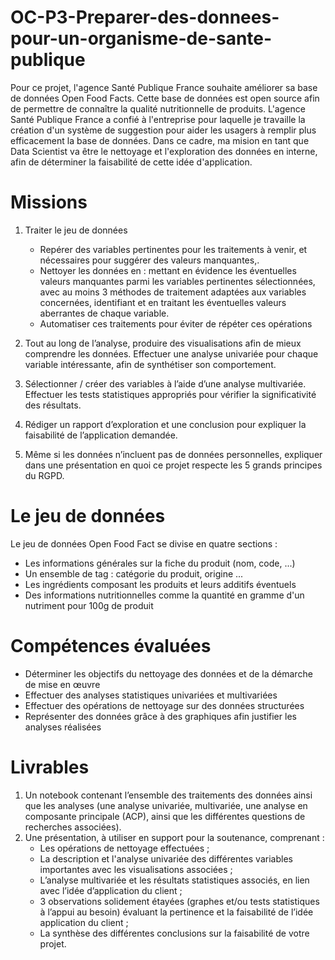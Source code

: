 # OC-P3-Preparer-des-donnees-pour-un-organisme-de-sante-publique

Pour ce projet, l'agence Santé Publique France souhaite améliorer sa base de données Open Food Facts. Cette base de données est open source afin de permettre de connaître la qualité nutritionnelle de produits.
L'agence Santé Publique France a confié à l'entreprise pour laquelle je travaille la création d'un système de suggestion pour aider les usagers à remplir plus efficacement la base de données.
Dans ce cadre, ma mision en tant que Data Scientist va être le nettoyage et l'exploration des données en interne, afin de déterminer la faisabilité de cette idée d'application.

# Missions

1) Traiter le jeu de données
    - Repérer des variables pertinentes pour les traitements à venir, et nécessaires pour suggérer des valeurs manquantes,.
    - Nettoyer les données en : mettant en évidence les éventuelles valeurs manquantes parmi les variables pertinentes sélectionnées, avec au moins 3 méthodes de traitement adaptées aux variables concernées, identifiant et en traitant les éventuelles valeurs aberrantes de chaque variable.
    - Automatiser ces traitements pour éviter de répéter ces opérations 

2) Tout au long de l’analyse, produire des visualisations afin de mieux comprendre les données. Effectuer une analyse univariée pour chaque variable intéressante, afin de synthétiser son comportement.

3) Sélectionner / créer des variables à l’aide d’une analyse multivariée. Effectuer les tests statistiques appropriés pour vérifier la significativité des résultats.

4) Rédiger un rapport d’exploration et une conclusion pour expliquer la faisabilité de l’application demandée.

5) Même si les données n’incluent pas de données personnelles, expliquer dans une présentation en quoi ce projet respecte les 5 grands principes du RGPD.


# Le jeu de données

Le jeu de données Open Food Fact se divise en quatre sections :

- Les informations générales sur la fiche du produit (nom, code, ...)
- Un ensemble de tag : catégorie du produit, origine ...
- Les ingrédients composant les produits et leurs additifs éventuels
- Des informations nutritionnelles comme la quantité en gramme d'un nutriment pour 100g de produit


# Compétences évaluées

- Déterminer les objectifs du nettoyage des données et de la démarche de mise en œuvre
- Effectuer des analyses statistiques univariées et multivariées
- Effectuer des opérations de nettoyage sur des données structurées
- Représenter des données grâce à des graphiques afin justifier les analyses réalisées

# Livrables

1) Un notebook contenant l’ensemble des traitements des données ainsi que les analyses (une analyse univariée, multivariée, une analyse en composante principale (ACP), ainsi que les différentes questions de recherches associées).
2) Une présentation, à utiliser en support pour la soutenance, comprenant :
    - Les opérations de nettoyage effectuées ;
    - La description et l'analyse univariée des différentes variables importantes avec les visualisations associées ;
    - L’analyse multivariée et les résultats statistiques associés, en lien avec l’idée d’application du client ;
    - 3 observations solidement étayées (graphes et/ou tests statistiques à l’appui au besoin) évaluant la pertinence et la faisabilité de l’idée application du client ;
    - La synthèse des différentes conclusions sur la faisabilité de votre projet.
